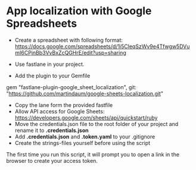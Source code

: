 # App localization with Google Spreadsheets

* Create a spreadsheet with following format:
https://docs.google.com/spreadsheets/d/1i5CleqSzWv9e4Tfwgw5DVumI6CPjnBb3VvBxZcQGHrE/edit?usp=sharing

* Use fastlane in your project. 
* Add the plugin to your Gemfile

gem "fastlane-plugin-google_sheet_localization", git: "https://github.com/martindaum/google-sheets-localization.git"

* Copy the lane form the provided fastfile
* Allow API access for Google Sheets:
https://developers.google.com/sheets/api/quickstart/ruby
* Move the credentials.json file to the root folder of your project and rename it to **.credentials.json**
* Add **.credentials.json** and **.token.yaml** to your .gitignore
* Create the strings-files yourself before using the script 

The first time you run this script, it will prompt you to open a link in the browser to create your access token.
